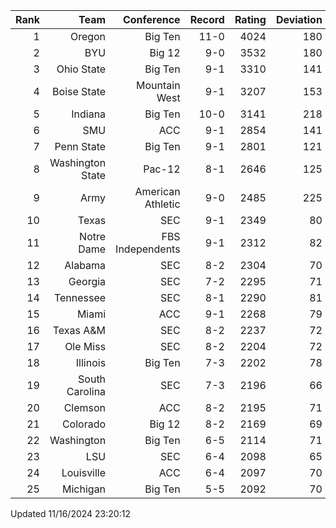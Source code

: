 | Rank  | Team                 | Conference           | Record   | Rating | Deviation |
| ---:  | ---:                 | ---:                 | ---:     | ---:   | ---:      |
| 1     | Oregon               | Big Ten              | 11-0     | 4024   | 180       |
| 2     | BYU                  | Big 12               | 9-0      | 3532   | 180       |
| 3     | Ohio State           | Big Ten              | 9-1      | 3310   | 141       |
| 4     | Boise State          | Mountain West        | 9-1      | 3207   | 153       |
| 5     | Indiana              | Big Ten              | 10-0     | 3141   | 218       |
| 6     | SMU                  | ACC                  | 9-1      | 2854   | 141       |
| 7     | Penn State           | Big Ten              | 9-1      | 2801   | 121       |
| 8     | Washington State     | Pac-12               | 8-1      | 2646   | 125       |
| 9     | Army                 | American Athletic    | 9-0      | 2485   | 225       |
| 10    | Texas                | SEC                  | 9-1      | 2349   | 80        |
| 11    | Notre Dame           | FBS Independents     | 9-1      | 2312   | 82        |
| 12    | Alabama              | SEC                  | 8-2      | 2304   | 70        |
| 13    | Georgia              | SEC                  | 7-2      | 2295   | 71        |
| 14    | Tennessee            | SEC                  | 8-1      | 2290   | 81        |
| 15    | Miami                | ACC                  | 9-1      | 2268   | 79        |
| 16    | Texas A&M            | SEC                  | 8-2      | 2237   | 72        |
| 17    | Ole Miss             | SEC                  | 8-2      | 2204   | 72        |
| 18    | Illinois             | Big Ten              | 7-3      | 2202   | 78        |
| 19    | South Carolina       | SEC                  | 7-3      | 2196   | 66        |
| 20    | Clemson              | ACC                  | 8-2      | 2195   | 71        |
| 21    | Colorado             | Big 12               | 8-2      | 2169   | 69        |
| 22    | Washington           | Big Ten              | 6-5      | 2114   | 71        |
| 23    | LSU                  | SEC                  | 6-4      | 2098   | 65        |
| 24    | Louisville           | ACC                  | 6-4      | 2097   | 70        |
| 25    | Michigan             | Big Ten              | 5-5      | 2092   | 70        |

Updated 11/16/2024 23:20:12
